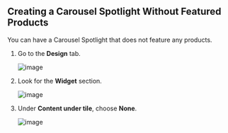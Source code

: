 ## Creating a Carousel Spotlight Without Featured Products

You can have a Carousel Spotlight that does not feature any products.

1. Go to the **Design** tab.

   ![image](https://github.com/user-attachments/assets/b165a320-8b07-4c14-8db0-0164f6d72e1a)
   
2. Look for the **Widget** section.

   ![image](https://github.com/user-attachments/assets/b3957707-b71f-42ef-a226-3c1ca0212968)

3. Under **Content under tile**, choose **None**.

   ![image](https://github.com/user-attachments/assets/37f99e62-cce4-4b02-b486-61820856be6b)

